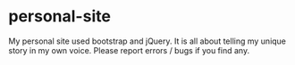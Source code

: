# personal-site
My personal site used bootstrap and jQuery. It is all about telling my unique story in my own voice. Please report errors / bugs if you find any. 

<!-- ##  Example
![vue chart] (http://github.com/raganyaYoung/vue-pagination/raw/master/screenshots/1.jpg) -->

 

